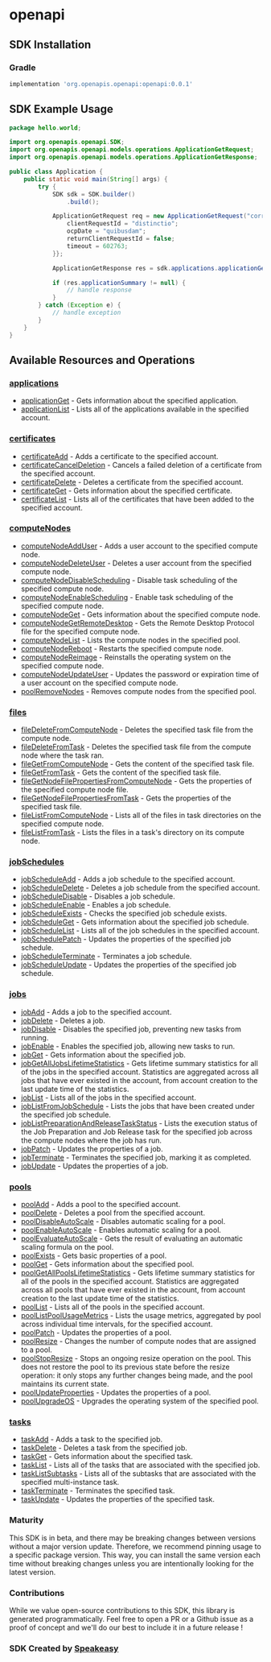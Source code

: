 # openapi

<!-- Start SDK Installation -->
## SDK Installation

### Gradle

```groovy
implementation 'org.openapis.openapi:openapi:0.0.1'
```
<!-- End SDK Installation -->

## SDK Example Usage
<!-- Start SDK Example Usage -->
```java
package hello.world;

import org.openapis.openapi.SDK;
import org.openapis.openapi.models.operations.ApplicationGetRequest;
import org.openapis.openapi.models.operations.ApplicationGetResponse;

public class Application {
    public static void main(String[] args) {
        try {
            SDK sdk = SDK.builder()
                .build();

            ApplicationGetRequest req = new ApplicationGetRequest("corrupti", "provident") {{
                clientRequestId = "distinctio";
                ocpDate = "quibusdam";
                returnClientRequestId = false;
                timeout = 602763;
            }};            

            ApplicationGetResponse res = sdk.applications.applicationGet(req);

            if (res.applicationSummary != null) {
                // handle response
            }
        } catch (Exception e) {
            // handle exception
        }
    }
}
```
<!-- End SDK Example Usage -->

<!-- Start SDK Available Operations -->
## Available Resources and Operations


### [applications](docs/applications/README.md)

* [applicationGet](docs/applications/README.md#applicationget) - Gets information about the specified application.
* [applicationList](docs/applications/README.md#applicationlist) - Lists all of the applications available in the specified account.

### [certificates](docs/certificates/README.md)

* [certificateAdd](docs/certificates/README.md#certificateadd) - Adds a certificate to the specified account.
* [certificateCancelDeletion](docs/certificates/README.md#certificatecanceldeletion) - Cancels a failed deletion of a certificate from the specified account.
* [certificateDelete](docs/certificates/README.md#certificatedelete) - Deletes a certificate from the specified account.
* [certificateGet](docs/certificates/README.md#certificateget) - Gets information about the specified certificate.
* [certificateList](docs/certificates/README.md#certificatelist) - Lists all of the certificates that have been added to the specified account.

### [computeNodes](docs/computenodes/README.md)

* [computeNodeAddUser](docs/computenodes/README.md#computenodeadduser) - Adds a user account to the specified compute node.
* [computeNodeDeleteUser](docs/computenodes/README.md#computenodedeleteuser) - Deletes a user account from the specified compute node.
* [computeNodeDisableScheduling](docs/computenodes/README.md#computenodedisablescheduling) - Disable task scheduling of the specified compute node.
* [computeNodeEnableScheduling](docs/computenodes/README.md#computenodeenablescheduling) - Enable task scheduling of the specified compute node.
* [computeNodeGet](docs/computenodes/README.md#computenodeget) - Gets information about the specified compute node.
* [computeNodeGetRemoteDesktop](docs/computenodes/README.md#computenodegetremotedesktop) - Gets the Remote Desktop Protocol file for the specified compute node.
* [computeNodeList](docs/computenodes/README.md#computenodelist) - Lists the compute nodes in the specified pool.
* [computeNodeReboot](docs/computenodes/README.md#computenodereboot) - Restarts the specified compute node.
* [computeNodeReimage](docs/computenodes/README.md#computenodereimage) - Reinstalls the operating system on the specified compute node.
* [computeNodeUpdateUser](docs/computenodes/README.md#computenodeupdateuser) - Updates the password or expiration time of a user account on the specified compute node.
* [poolRemoveNodes](docs/computenodes/README.md#poolremovenodes) - Removes compute nodes from the specified pool.

### [files](docs/files/README.md)

* [fileDeleteFromComputeNode](docs/files/README.md#filedeletefromcomputenode) - Deletes the specified task file from the compute node.
* [fileDeleteFromTask](docs/files/README.md#filedeletefromtask) - Deletes the specified task file from the compute node where the task ran.
* [fileGetFromComputeNode](docs/files/README.md#filegetfromcomputenode) - Gets the content of the specified task file.
* [fileGetFromTask](docs/files/README.md#filegetfromtask) - Gets the content of the specified task file.
* [fileGetNodeFilePropertiesFromComputeNode](docs/files/README.md#filegetnodefilepropertiesfromcomputenode) - Gets the properties of the specified compute node file.
* [fileGetNodeFilePropertiesFromTask](docs/files/README.md#filegetnodefilepropertiesfromtask) - Gets the properties of the specified task file.
* [fileListFromComputeNode](docs/files/README.md#filelistfromcomputenode) - Lists all of the files in task directories on the specified compute node.
* [fileListFromTask](docs/files/README.md#filelistfromtask) - Lists the files in a task's directory on its compute node.

### [jobSchedules](docs/jobschedules/README.md)

* [jobScheduleAdd](docs/jobschedules/README.md#jobscheduleadd) - Adds a job schedule to the specified account.
* [jobScheduleDelete](docs/jobschedules/README.md#jobscheduledelete) - Deletes a job schedule from the specified account.
* [jobScheduleDisable](docs/jobschedules/README.md#jobscheduledisable) - Disables a job schedule.
* [jobScheduleEnable](docs/jobschedules/README.md#jobscheduleenable) - Enables a job schedule.
* [jobScheduleExists](docs/jobschedules/README.md#jobscheduleexists) - Checks the specified job schedule exists.
* [jobScheduleGet](docs/jobschedules/README.md#jobscheduleget) - Gets information about the specified job schedule.
* [jobScheduleList](docs/jobschedules/README.md#jobschedulelist) - Lists all of the job schedules in the specified account.
* [jobSchedulePatch](docs/jobschedules/README.md#jobschedulepatch) - Updates the properties of the specified job schedule.
* [jobScheduleTerminate](docs/jobschedules/README.md#jobscheduleterminate) - Terminates a job schedule.
* [jobScheduleUpdate](docs/jobschedules/README.md#jobscheduleupdate) - Updates the properties of the specified job schedule.

### [jobs](docs/jobs/README.md)

* [jobAdd](docs/jobs/README.md#jobadd) - Adds a job to the specified account.
* [jobDelete](docs/jobs/README.md#jobdelete) - Deletes a job.
* [jobDisable](docs/jobs/README.md#jobdisable) - Disables the specified job, preventing new tasks from running.
* [jobEnable](docs/jobs/README.md#jobenable) - Enables the specified job, allowing new tasks to run.
* [jobGet](docs/jobs/README.md#jobget) - Gets information about the specified job.
* [jobGetAllJobsLifetimeStatistics](docs/jobs/README.md#jobgetalljobslifetimestatistics) - Gets lifetime summary statistics for all of the jobs in the specified account. Statistics are aggregated across all jobs that have ever existed in the account, from account creation to the last update time of the statistics.
* [jobList](docs/jobs/README.md#joblist) - Lists all of the jobs in the specified account.
* [jobListFromJobSchedule](docs/jobs/README.md#joblistfromjobschedule) - Lists the jobs that have been created under the specified job schedule.
* [jobListPreparationAndReleaseTaskStatus](docs/jobs/README.md#joblistpreparationandreleasetaskstatus) - Lists the execution status of the Job Preparation and Job Release task for the specified job across the compute nodes where the job has run.
* [jobPatch](docs/jobs/README.md#jobpatch) - Updates the properties of a job.
* [jobTerminate](docs/jobs/README.md#jobterminate) - Terminates the specified job, marking it as completed.
* [jobUpdate](docs/jobs/README.md#jobupdate) - Updates the properties of a job.

### [pools](docs/pools/README.md)

* [poolAdd](docs/pools/README.md#pooladd) - Adds a pool to the specified account.
* [poolDelete](docs/pools/README.md#pooldelete) - Deletes a pool from the specified account.
* [poolDisableAutoScale](docs/pools/README.md#pooldisableautoscale) - Disables automatic scaling for a pool.
* [poolEnableAutoScale](docs/pools/README.md#poolenableautoscale) - Enables automatic scaling for a pool.
* [poolEvaluateAutoScale](docs/pools/README.md#poolevaluateautoscale) - Gets the result of evaluating an automatic scaling formula on the pool.
* [poolExists](docs/pools/README.md#poolexists) - Gets basic properties of a pool.
* [poolGet](docs/pools/README.md#poolget) - Gets information about the specified pool.
* [poolGetAllPoolsLifetimeStatistics](docs/pools/README.md#poolgetallpoolslifetimestatistics) - Gets lifetime summary statistics for all of the pools in the specified account. Statistics are aggregated across all pools that have ever existed in the account, from account creation to the last update time of the statistics.
* [poolList](docs/pools/README.md#poollist) - Lists all of the pools in the specified account.
* [poolListPoolUsageMetrics](docs/pools/README.md#poollistpoolusagemetrics) - Lists the usage metrics, aggregated by pool across individual time intervals, for the specified account.
* [poolPatch](docs/pools/README.md#poolpatch) - Updates the properties of a pool.
* [poolResize](docs/pools/README.md#poolresize) - Changes the number of compute nodes that are assigned to a pool.
* [poolStopResize](docs/pools/README.md#poolstopresize) - Stops an ongoing resize operation on the pool. This does not restore the pool to its previous state before the resize operation: it only stops any further changes being made, and the pool maintains its current state.
* [poolUpdateProperties](docs/pools/README.md#poolupdateproperties) - Updates the properties of a pool.
* [poolUpgradeOS](docs/pools/README.md#poolupgradeos) - Upgrades the operating system of the specified pool.

### [tasks](docs/tasks/README.md)

* [taskAdd](docs/tasks/README.md#taskadd) - Adds a task to the specified job.
* [taskDelete](docs/tasks/README.md#taskdelete) - Deletes a task from the specified job.
* [taskGet](docs/tasks/README.md#taskget) - Gets information about the specified task.
* [taskList](docs/tasks/README.md#tasklist) - Lists all of the tasks that are associated with the specified job.
* [taskListSubtasks](docs/tasks/README.md#tasklistsubtasks) - Lists all of the subtasks that are associated with the specified multi-instance task.
* [taskTerminate](docs/tasks/README.md#taskterminate) - Terminates the specified task.
* [taskUpdate](docs/tasks/README.md#taskupdate) - Updates the properties of the specified task.
<!-- End SDK Available Operations -->

### Maturity

This SDK is in beta, and there may be breaking changes between versions without a major version update. Therefore, we recommend pinning usage 
to a specific package version. This way, you can install the same version each time without breaking changes unless you are intentionally 
looking for the latest version.

### Contributions

While we value open-source contributions to this SDK, this library is generated programmatically. 
Feel free to open a PR or a Github issue as a proof of concept and we'll do our best to include it in a future release !

### SDK Created by [Speakeasy](https://docs.speakeasyapi.dev/docs/using-speakeasy/client-sdks)
